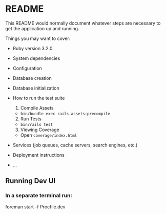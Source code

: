 # README

This README would normally document whatever steps are necessary to get the
application up and running.

Things you may want to cover:

- Ruby version
  3.2.0

- System dependencies

- Configuration

- Database creation

- Database initialization

- How to run the test suite

  1) Compile Assets
    - `bin/bundle exec rails assets:precompile`
  2) Run Tests
    - `bin/rails test`
  3) Viewing Coverage
    - Open `coverage/index.html`

- Services (job queues, cache servers, search engines, etc.)

- Deployment instructions

- ...

## Running Dev UI

### In a separate terminal run:

foreman start -f Procfile.dev